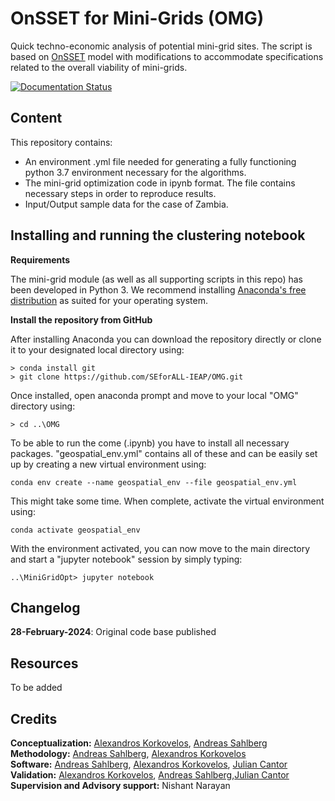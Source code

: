 # OnSSET for Mini-Grids (OMG)
Quick techno-economic analysis of potential mini-grid sites. The script is based on [OnSSET](http://www.onsset.org/) model with modifications to accommodate specifications related to the overall viability of mini-grids.

[![Documentation Status](https://readthedocs.org/projects/omg-userguide/badge/?version=latest)](https://omg-userguide.readthedocs.io/en/latest/?badge=latest)

## Content
This repository contains:
* An environment .yml file needed for generating a fully functioning python 3.7 environment necessary for the algorithms.
* The mini-grid optimization code in ipynb format. The file contains necessary steps in order to reproduce results.
* Input/Output sample data for the case of Zambia.

## Installing and running the clustering notebook

**Requirements**

The mini-grid module (as well as all supporting scripts in this repo) has been developed in Python 3. We recommend installing [Anaconda's free distribution](https://www.anaconda.com/distribution/) as suited for your operating system. 

**Install the repository from GitHub**

After installing Anaconda you can download the repository directly or clone it to your designated local directory using:

```
> conda install git
> git clone https://github.com/SEforALL-IEAP/OMG.git
```
Once installed, open anaconda prompt and move to your local "OMG" directory using:
```
> cd ..\OMG
```

To be able to run the come (.ipynb) you have to install all necessary packages. "geospatial_env.yml" contains all of these and can be easily set up by creating a new virtual environment using:

```
conda env create --name geospatial_env --file geospatial_env.yml
```

This might take some time. When complete, activate the virtual environment using:

```
conda activate geospatial_env
```

With the environment activated, you can now move to the main directory and start a "jupyter notebook" session by simply typing:

```
..\MiniGridOpt> jupyter notebook 
```

## Changelog
**28-February-2024**: Original code base published

## Resources
To be added

## Credits

**Conceptualization:** [Alexandros Korkovelos](https://github.com/akorkovelos), [Andreas Sahlberg](https://github.com/AndreasSahlberg)<br />
**Methodology:** [Andreas Sahlberg](https://github.com/AndreasSahlberg), [Alexandros Korkovelos](https://github.com/akorkovelos)<br />
**Software:** [Andreas Sahlberg](https://github.com/AndreasSahlberg), [Alexandros Korkovelos](https://github.com/akorkovelos), [Julian Cantor](https://github.com/julcan7)<br />
**Validation:** [Alexandros Korkovelos](https://github.com/akorkovelos), [Andreas Sahlberg](https://github.com/AndreasSahlberg),[Julian Cantor](https://github.com/julcan7) <br />
**Supervision and Advisory support:** Nishant Narayan <br />
